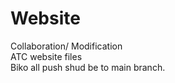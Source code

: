 # Website
Collaboration/ Modification 
<br>
ATC website files
<br>
Biko all push shud be to main branch.

